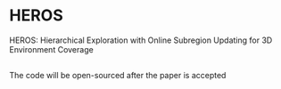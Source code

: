 # HEROS
HEROS: Hierarchical Exploration with Online Subregion Updating for 3D Environment Coverage

## 
The code will be open-sourced after the paper is accepted
